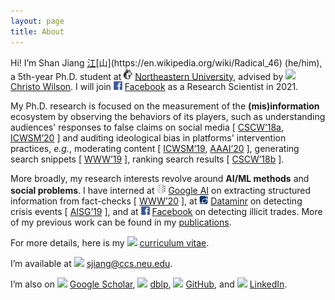```yaml
---
layout: page
title: About
---
```


Hi! I’m Shan Jiang [江](https://en.wikipedia.org/wiki/Ji%C4%81ng_(surname_%E6%B1%9F))[山](https://en.wikipedia.org/wiki/Radical_46) (he/him), a 5th-year Ph.D. student at <img src="images/logos/northeastern.svg" width="14"> [Northeastern University](https://www.northeastern.edu), advised by <img src="../images/icons/like.svg" width="14"> [Christo Wilson](https://cbw.sh). I will join <img src="images/logos/facebook.svg" width="14"> [Facebook](https://ai.facebook.com) as a Research Scientist in 2021.

My Ph.D. research is focused on the measurement of the **(mis)information** ecosystem by observing the behaviors of its players, such as understanding audiences' responses to false claims on social media \[ [CSCW’18a](publications/cscw18a_paper.pdf), [ICWSM’20](publications/icwsm20_paper.pdf) \] and auditing ideological bias in platforms' intervention practices, *e.g.*, moderating content \[ [ICWSM’19](publications/icwsm19_paper.pdf), [AAAI’20](publications/aaai20_paper.pdf) \], generating search snippets \[ [WWW’19](publications/www19_paper.pdf) \], ranking search results \[ [CSCW’18b](publications/cscw18b_paper.pdf) \].

More broadly, my research interests revolve around **AI/ML methods** and **social problems**. I have interned at <img src="images/logos/google_ai.png" width="14"> [Google AI](https://ai.google) on extracting structured information from fact-checks \[ [WWW’20](publications/www20_paper.pdf) \], at <img src="images/logos/dataminr.png" width="14"> [Dataminr](https://www.dataminr.com) on detecting crisis events \[ [AISG’19](publications/aisg19_paper.pdf) \], and at <img src="images/logos/facebook.svg" width="14"> [Facebook](https://ai.facebook.com) on detecting illicit trades. More of my previous work can be found in my [publications](publications).

For more details, here is my <img src="../images/icons/cv.svg" width="14"> [curriculum vitae](shanjiang-cv.pdf).

I’m available at <img src="../images/icons/email.svg" width="14"> [sjiang@ccs.neu.edu](mailto:sjiang@ccs.neu.edu).

I’m also on <img src="../images/logos/google_scholar.svg" width="14"> [Google Scholar](https://scholar.google.com/citations?user=0LITOxAAAAAJ), <img src="../images/logos/dblp.svg" width="14"> [dblp](https://dblp.org/pid/04/2910-8.html), <img src="../images/logos/github.svg" width="14"> [GitHub](https://github.com/printfoo), and <img src="../images/logos/linkedin.svg" width="14"> [LinkedIn](https://www.linkedin.com/in/shan-jiang).

<!-- 
\[ <img src="../images/icons/email.svg" width="14"> [sjiang@ccs.neu.edu](mailto:sjiang@ccs.neu.edu) \| <img src="../images/icons/cv.svg" width="14"> [CV](shanjiang-cv.pdf) \| <img src="../images/logos/google_scholar.svg" width="14"> [Google Scholar](https://scholar.google.com/citations?user=0LITOxAAAAAJ) \| <img src="../images/logos/dblp.svg" width="14"> [dblp](https://dblp.org/pid/04/2910-8.html) \| <img src="../images/logos/github.svg" width="14"> [GitHub](https://github.com/printfoo) \| <img src="../images/logos/linkedin.svg" width="14"> [LinkedIn](https://www.linkedin.com/in/shan-jiang) \]

### Education
* <img src="images/logos/northeastern.svg" width="14"> [Northeastern](https://www.northeastern.edu), Ph.D. in Computer Science, advised by <img src="../images/icons/like.svg" width="14"> [Christo Wilson](https://cbw.sh), expected 2021
* <img src="images/logos/bupt.png" width="14"> [BUPT](https://english.bupt.edu.cn), B.B.A. in Management Information Systems, 2016

### Experience
* <img src="images/logos/northeastern.svg" width="14"> [Northeastern](https://www.northeastern.edu), Research Assistant, 2016 - now
* <img src="images/logos/facebook.svg" width="14"> [Facebook (Integrity)](https://ai.facebook.com), Ph.D. ML Intern, 2020
* <img src="images/logos/google_ai.png" width="14"> [Google (Research)](https://ai.google), Ph.D. SWE Intern, 2019
* <img src="images/logos/dataminr.png" width="14"> [Dataminr (AI & DS)](https://www.dataminr.com), Research Intern, 2019
* <img src="images/logos/nus.png" width="14"> [NUS](http://www.nus.edu.sg), Research Assistant, 2015 - 2016
* <img src="images/logos/bupt.png" width="14"> [BUPT](https://english.bupt.edu.cn), Research Assistant, 2013 - 2015

### News
* 2020-09-04: Finished my summer internship (remotely) with [Facebook](https://research.fb.com). Had a wonderful time thanks to the illicit trade team!
* 2020-05-31: The [video](https://youtu.be/ZHY1hzJ_F9o) for the (mis)info and (dis)belief paper at [ICWSM’20](https://www.icwsm.org/2020/index.html) is uploaded on YouTube.
* 2020-04-07: The [video](https://youtu.be/9Kp9GdItRjs) for the factoring fact-check paper at [WWW’20](https://www2020.thewebconf.org) is uploaded on YouTube.
* 2020-03-17: (Mis)info and (dis)belief paper is accepted at [ICWSM’20](https://www.icwsm.org/2020). Thanks to my collaborators [Miriam](https://www.comm.ucsb.edu/people/miriam-metzger) and [Andrew](https://www.comm.ucsb.edu/people/andrew-flanagin) from UCSB!
* 2020-01-10: Factoring fact-check paper (done during the summer internship with Google Research) is accepted at [WWW’20](https://www2020.thewebconf.org). Thanks to [Simon](https://ai.google/research/people/105996), [Abe](https://scholar.google.com/citations?user=8P1Y_90AAAAJ) and [Cong](https://sites.google.com/site/congyu) from the fact-check team!
* 2019-10-08: Content moderation paper is invited as a sister conference track [paper](publications/aaai20_paper.pdf) at [AAAI’20](https://aaai.org/Conferences/AAAI-20).
* 2019-08-30: Finished my summer internship with [Google Research](https://ai.google). Had a wonderful time thanks to the entire NY structured data team!
* 2019-06-11: Content moderation [paper](publications/icwsm19_paper.pdf) win an Outstanding Analysis Paper award at [ICWSM’19](https://www.icwsm.org/2019). Thanks to my collaborator [Ron](http://ronalderobertson.com)!

(Thanks to my advisor <img src="../images/icons/like.svg" width="14"> [Christo](https://cbw.sh) are implicitly embedded in everything above!)
-->
